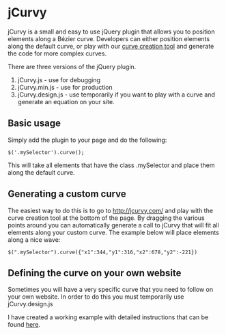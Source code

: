 jCurvy
==========

jCurvy is a small and easy to use jQuery plugin that allows you to position elements along a Bézier curve. 
Developers can either position elements along the default curve, or play with our [curve creation tool](http://jcurvy.com/) and generate 
the code for more complex curves. 


There are three versions of the jQuery plugin.

  1. jCurvy.js - use for debugging
  2. jCurvy.min.js - use for production
  3. jCurvy.design.js - use temporarily if you want to play with a curve and generate an equation on your site.


Basic usage
------------
Simply add the plugin to your page and do the following:

    $('.mySelector').curve();
    
This will take all elements that have the class .mySelector and place them along the default curve.

Generating a custom curve
-------------------------
The easiest way to do this is to go to http://jcurvy.com/ and play with the curve creation tool at the bottom of the page.
By dragging the various points around you can automatically generate a call to jCurvy that will fit all elements along your custom curve.  The example below will place elements along a nice wave:

    $(".mySelector").curve({"x1":344,"y1":316,"x2":678,"y2":-221})
    
Defining the curve on your own website
--------------------------------------
Sometimes you will have a very specific curve that you need to follow on your own website.  In order to do this you must temporarily use jCurvy.design.js 

I have created a working example with detailed instructions that can be found [here](jcurvy.com/design.html).
